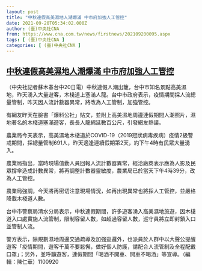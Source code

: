 ```yaml
---
layout: post
title: "中秋連假高美濕地人潮爆滿 中市府加強人工管控"
date: 2021-09-20T05:34:02.000Z
author: (臺)中央社CNA
from: https://www.cna.com.tw/news/firstnews/202109200095.aspx
tags: [ (臺)中央社CNA ]
categories: [ (臺)中央社CNA ]
---
```

<!--1632116042000-->
[中秋連假高美濕地人潮爆滿 中市府加強人工管控](https://www.cna.com.tw/news/firstnews/202109200095.aspx)
------

<div>
<div></div><div class="paragraph"><p>（中央社記者蘇木春台中20日電）中秋連假人潮出籠，台中市知名景點高美濕地，昨天湧入大量遊客，木棧道上塞滿人龍。台中市政府表示，疫情期間採人流總量管制，昨天因人流計數器異常，將改為人工管制，加強管控。</p><p>有網友昨天在臉書「爆料公社」貼文，並附上高美濕地周邊連假期間人潮照片，濕地著名的木棧道塞滿遊客，長長人龍綿延數百公尺，引發網友熱議。</p><p>農業局今天表示，高美濕地木棧道於COVID-19（2019冠狀病毒疾病）疫情2級警戒期間，採總量管制691人，昨天適逢連續假期第2天，約下午4時有民眾大量湧入。</p><p>農業局指出，當時現場值勤人員回報人流計數器異常，經洽廠商表示應為人影及民眾撐傘造成計數異常，將再調整計數器靈敏度，農業局已於當天下午4時39分，改為人工管控。</p><p>農業局強調，今天將再密切注意現場情況，如再出現異常也將採人工管控，並嚴格降載木棧道人數。</p><p>台中市警察局清水分局表示，中秋連假期間，許多遊客湧入高美濕地旅遊，因木棧道入口處實施人流管制，限制容留人數，如超過容留人數，巡守員將立即封鎖入口並管制人流。</p><p>警方表示，除規劃濕地周邊交通疏導及加強巡邏外，也派員於人群中以大聲公提醒遊客「疫情期間，遊客千萬不要鬆懈，做好個人防護，請配合人流管制及全程配戴口罩」；另外，並呼籲遊客，連假期間「喝酒不開車、開車不喝酒」等宣導。（編輯：陳仁華）1100920</p></div>
</div>
